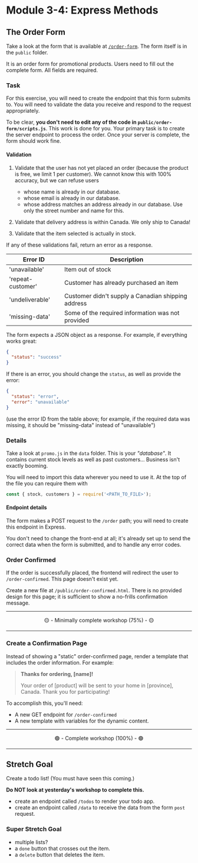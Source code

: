 # Module 3-4: Express Methods

## The Order Form

Take a look at the form that is available at [`/order-form`](http://localhost:8000/order-form). The form itself is in the `public` folder.

It is an order form for promotional products. Users need to fill out the complete form. All fields are required.

### Task

For this exercise, you will need to create the endpoint that this form submits to. You will need to validate the data you receive and respond to the request appropriately.

To be clear, **you don't need to edit any of the code in `public/order-form/scripts.js`**. This work is done for you. Your primary task is to create the server endpoint to process the order. Once your server is complete, the form should work fine.

#### Validation

1. Validate that the user has not yet placed an order (because the product is free, we limit 1 per customer). We cannot know this with 100% accuracy, but we can refuse users

   - whose name is already in our database.
   - whose email is already in our database.
   - whose address matches an address already in our database. Use only the street number and name for this.

2. Validate that delivery address is within Canada. We only ship to Canada!
3. Validate that the item selected is actually in stock.

If any of these validations fail, return an error as a response.

| Error ID          | Description                                        |
| ----------------- | -------------------------------------------------- |
| 'unavailable'     | Item out of stock                                  |
| 'repeat-customer' | Customer has already purchased an item             |
| 'undeliverable'   | Customer didn't supply a Canadian shipping address |
| 'missing-data'    | Some of the required information was not provided  |

The form expects a JSON object as a response. For example, if everything works great:

```json
{
  "status": "success"
}
```

If there is an error, you should change the `status`, as well as provide the error:

```json
{
  "status": "error",
  "error": "unavailable"
}
```

(use the error ID from the table above; for example, if the required data was missing, it should be "missing-data" instead of "unavailable")

### Details

Take a look at `promo.js` in the `data` folder. This is your _"database"_. It contains current stock levels as well as past customers... Business isn't exactly booming.

You will need to import this data wherever you need to use it. At the top of the file you can require them with

```js
const { stock, customers } = require('<PATH_TO_FILE>');
```

#### Endpoint details

The form makes a POST request to the `/order` path; you will need to create this endpoint in Express.

You don't need to change the front-end at all; it's already set up to send the correct data when the form is submitted, and to handle any error codes.

### Order Confirmed

If the order is successfully placed, the frontend will redirect the user to `/order-confirmed`. This page doesn't exist yet.

Create a new file at `/public/order-confirmed.html`. There is no provided design for this page; it is sufficient to show a no-frills confirmation message.

---

<center>🟡 - Minimally complete workshop (75%) - 🟡</center>

---

### Create a Confirmation Page

Instead of showing a "static" order-confirmed page, render a template that includes the order information. For example:

> **Thanks for ordering, [name]!**
>
> Your order of [product] will be sent to your home in [province], Canada. Thank you for participating!

To accomplish this, you'll need:

- A new GET endpoint for `/order-confirmed`
- A new template with variables for the dynamic content.

---

<center>🟢 - Complete workshop (100%) - 🟢</center>

---

## Stretch Goal

Create a todo list! (You must have seen this coming.)

**Do NOT look at yesterday's workshop to complete this.**

- create an endpoint called `/todos` to render your todo app.
- create an endpoint called `/data` to receive the data from the form `post` request.

### Super Stretch Goal

- multiple lists?
- a `done` button that crosses out the item.
- a `delete` button that deletes the item.
